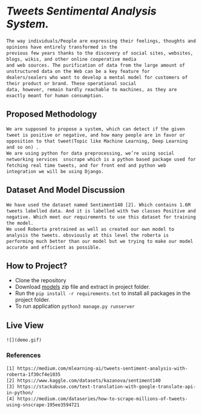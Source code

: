 # **_Tweets Sentimental Analysis System._**

    The way individuals/People are expressing their feelings, thoughts and opinions have entirely transformed in the
    previous few years thanks to the discovery of social sites, websites, blogs, wikis, and other online cooperative media
    and web sources. The purification of data from the large amount of unstructured data on the Web can be a key feature for
    dealers/sealers who want to develop a mental model for customers of their product or brand. These operational social
    data, however, remain hardly reachable to machines, as they are exactly meant for human consumption.

## Proposed Methodology

    We are supposed to propose a system, which can detect if the given tweet is positive or negative, and how many people are in favor or opposition to that tweet(Topic like Machine Learning, Deep Learning and so on) .
    We are using python for data preprocessing, we’re using social networking services  snscrape which is a python based package used for fetching real time tweets, and for front end and python web integration we will be using Django.

## Dataset And Model Discussion

    We have used the dataset named Sentiment140 [2]. Which contains 1.6M tweets labelled data. And it is labelled with two classes Positive and negative. Which meet our requirements to use this dataset for training the model.
    We used Roberta pretrained as well as created our own model to analysis the tweets. obsviously at this level the roberta is performing much better than our model but we trying to make our model accurate and efficient as possible.

## How to Project?

* Clone the repository
* Download [models](https://drive.google.com/drive/folders/10gjjsie6qbcD_z2UIjxvnX3y9hSE9YA2?usp=share_link) zip file
  and extract
  in project folder.
* Run the `pip install -r requirements.txt` to install all packages in the project folder.
* To run application `python3 manage.py runserver`

## Live View

    ![](demo.gif)

### References

    [1]	https://medium.com/mlearning-ai/tweets-sentiment-analysis-with-roberta-1f30cf4e1035
    [2]	https://www.kaggle.com/datasets/kazanova/sentiment140
    [3]	https://stackabuse.com/text-translation-with-google-translate-api-in-python/
    [4]	https://medium.com/dataseries/how-to-scrape-millions-of-tweets-using-snscrape-195ee3594721
    

    